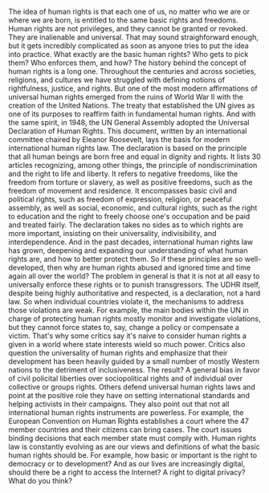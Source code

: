 The idea of human rights  is that each one of us, no matter who we are  or where we are born, is entitled to the same  basic rights and freedoms. Human rights are not privileges, and they cannot be granted or revoked. They are inalienable and universal. That may sound straighforward enough, but it gets incredibly complicated as soon as anyone tries  to put the idea into practice. What exactly are the basic human rights? Who gets to pick them? Who enforces them, and how? The history behind  the concept of human rights is a long one. Throughout the centuries and across societies, religions, and cultures we have struggled with defining notions of rightfulness, justice, and rights. But one of the most modern affirmations of universal human rights emerged from the ruins of World War II with the creation of the United Nations. The treaty that established the UN gives as one of its purposes to reaffirm faith in  fundamental human rights. And with the same spirit, in 1948, the UN General Assembly adopted the Universal Declaration of Human Rights. This document, written by an international committee chaired by Eleanor Roosevelt, lays the basis for modern  international human rights law. The declaration is based on the principle that all human beings are born free and equal in dignity and rights. It lists 30 articles recognizing, among other things, the principle of nondiscrimination and the right to life and liberty. It refers to negative freedoms, like the freedom from torture or slavery, as well as positive freedoms, such as the freedom  of movement and residence. It encompasses basic civil and political rights, such as freedom of expression, religion, or peaceful assembly, as well as social, economic, and cultural rights, such as the right to education and the right to freely  choose one's occupation and be paid and treated fairly. The declaration takes no sides as to which rights are more important, insisting on their universality, indivisibility, and interdependence. And in the past decades, international human rights law has grown, deepening and expanding our understanding of what human rights are, and how to better protect them. So if these principles  are so well-developed, then why are human rights abused and ignored time and time again all over the world? The problem in general is that it is not at all easy to universally enforce these rights or to punish transgressors. The UDHR itself, despite being highly authoritative and respected, is a declaration, not a hard law. So when individual countries violate it, the mechanisms to address  those violations are weak. For example, the main bodies within the UN in charge of protecting human rights mostly monitor and investigate violations, but they cannot force states to, say, change a policy or compensate a victim. That's why some critics say it's naive to consider human rights a given in a world where state interests  wield so much power. Critics also question the universality of human rights and emphasize that their development has been heavily guided by a small number of mostly Western nations to the detriment of inclusiveness. The result? A general bias in favor  of civil policital liberties over sociopolitical rights and of individual  over collective or groups rights. Others defend universal human rights laws and point at the positive role they have on setting international standards and helping activists in their campaigns. They also point out that not all international  human rights instruments are powerless. For example, the European Convention on Human Rights establishes a court where the 47 member countries and their citizens can bring cases. The court issues binding decisions that each member state must comply with. Human rights law is constantly evolving as are our views and definitions of what the basic human rights should be. For example, how basic or important is the right to democracy or to development? And as our lives are increasingly digital, should there be a right  to access the Internet? A right to digital privacy? What do you think? 